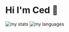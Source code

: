 # Hi I'm Ced 👋

<img alt="my stats" src="https://github-readme-stats.vercel.app/api?username=iEmced&show_icons=true&theme=ayu-mirage"/>

<img alt="my languages" src="https://github-readme-stats.vercel.app/api/top-langs/?username=iEmced"/>
